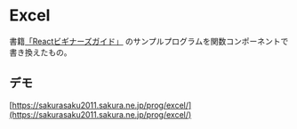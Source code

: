 # Excel

書籍[「Reactビギナーズガイド」](https://www.oreilly.co.jp/books/9784873117881/) のサンプルプログラムを関数コンポーネントで書き換えたもの。

## デモ

[https://sakurasaku2011.sakura.ne.jp/prog/excel/](https://sakurasaku2011.sakura.ne.jp/prog/excel/)
